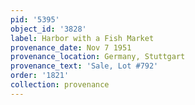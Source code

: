 ```yaml
---
pid: '5395'
object_id: '3828'
label: Harbor with a Fish Market
provenance_date: Nov 7 1951
provenance_location: Germany, Stuttgart
provenance_text: 'Sale, Lot #792'
order: '1821'
collection: provenance
---
```

